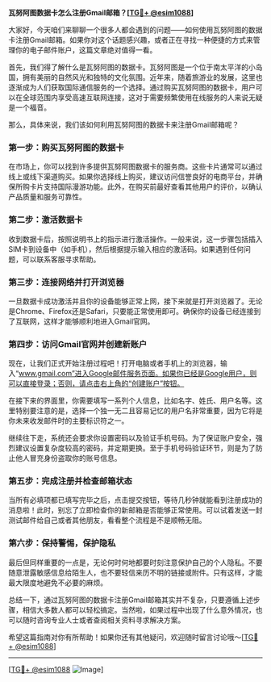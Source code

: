 **瓦努阿图数据卡怎么注册Gmail邮箱？[[TG💪+ @esim1088](https://t.me/s/esim1088)]**

大家好，今天咱们来聊聊一个很多人都会遇到的问题——如何使用瓦努阿图的数据卡注册Gmail邮箱。如果你对这个话题感兴趣，或者正在寻找一种便捷的方式来管理你的电子邮件账户，这篇文章绝对值得一看。

首先，我们得了解什么是瓦努阿图的数据卡。瓦努阿图是一个位于南太平洋的小岛国，拥有美丽的自然风光和独特的文化氛围。近年来，随着旅游业的发展，这里也逐渐成为人们获取国际通信服务的一个选择。通过购买瓦努阿图的数据卡，用户可以在全球范围内享受高速互联网连接，这对于需要频繁使用在线服务的人来说无疑是一个福音。

那么，具体来说，我们该如何利用瓦努阿图的数据卡来注册Gmail邮箱呢？

### **第一步：购买瓦努阿图的数据卡**
在市场上，你可以找到许多提供瓦努阿图数据卡的服务商。这些卡片通常可以通过线上或线下渠道购买。如果你选择线上购买，建议访问信誉良好的电商平台，并确保所购卡片支持国际漫游功能。此外，在购买前最好查看其他用户的评价，以确认产品质量和服务可靠性。

### **第二步：激活数据卡**
收到数据卡后，按照说明书上的指示进行激活操作。一般来说，这一步骤包括插入SIM卡到设备中（如手机），然后根据提示输入相应的激活码。如果遇到任何问题，可以联系客服寻求帮助。

### **第三步：连接网络并打开浏览器**
一旦数据卡成功激活并且你的设备能够正常上网，接下来就是打开浏览器了。无论是Chrome、Firefox还是Safari，只要能正常使用即可。确保你的设备已经连接到了互联网，这样才能够顺利地进入Gmail官网。

### **第四步：访问Gmail官网并创建新账户**
现在，让我们正式开始注册过程吧！打开电脑或者手机上的浏览器，输入“www.gmail.com”进入Google邮件服务页面。如果你已经是Google用户，则可以直接登录；否则，请点击右上角的“创建账户”按钮。

在接下来的界面里，你需要填写一系列个人信息，比如名字、姓氏、用户名等。这里特别要注意的是，选择一个独一无二且容易记忆的用户名非常重要，因为它将是你未来收发邮件时的主要标识符之一。

继续往下走，系统还会要求你设置密码以及验证手机号码。为了保证账户安全，强烈建议设置复杂度较高的密码，并定期更换。至于手机号码验证环节，则是为了防止他人冒充身份盗取你的账号信息。

### **第五步：完成注册并检查邮箱状态**
当所有必填项都已填写完毕之后，点击提交按钮，等待几秒钟就能看到注册成功的消息啦！此时，别忘了立即检查你的新邮箱是否能够正常使用。可以试着发送一封测试邮件给自己或者其他朋友，看看整个流程是不是顺畅无阻。

### **第六步：保持警惕，保护隐私**
最后但同样重要的一点是，无论何时何地都要时刻注意保护自己的个人隐私。不要随意泄露敏感信息给陌生人，也不要轻信来历不明的链接或附件。只有这样，才能最大限度地避免不必要的麻烦。

总结一下，通过瓦努阿图的数据卡注册Gmail邮箱其实并不复杂，只要遵循上述步骤，相信大多数人都可以轻松搞定。当然啦，如果过程中出现了什么意外情况，也可以随时咨询专业人士或者查阅相关资料寻求解决方案。

希望这篇指南对你有所帮助！如果你还有其他疑问，欢迎随时留言讨论哦～[[TG💪+ @esim1088](https://t.me/s/esim1088)]

---

[[TG💪+ @esim1088](https://t.me/s/esim1088) ![Image](https://i.postimg.cc/4NQfJmqS/Snipaste-2025-05-13-00-14-12.png)]